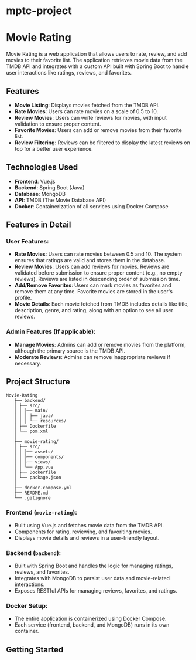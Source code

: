 ﻿# mptc-project

# Movie Rating

Movie Rating is a web application that allows users to rate, review, and add movies to their favorite list. The application retrieves movie data from the TMDB API and integrates with a custom API built with Spring Boot to handle user interactions like ratings, reviews, and favorites.

## Features

- **Movie Listing**: Displays movies fetched from the TMDB API.
- **Rate Movies**: Users can rate movies on a scale of 0.5 to 10.
- **Review Movies**: Users can write reviews for movies, with input validation to ensure proper content.
- **Favorite Movies**: Users can add or remove movies from their favorite list.
- **Review Filtering**: Reviews can be filtered to display the latest reviews on top for a better user experience.

## Technologies Used

- **Frontend**: Vue.js
- **Backend**: Spring Boot (Java)
- **Database**: MongoDB
- **API**: TMDB (The Movie Database API)
- **Docker**: Containerization of all services using Docker Compose

## Features in Detail

### User Features:
- **Rate Movies**: Users can rate movies between 0.5 and 10. The system ensures that ratings are valid and stores them in the database.
- **Review Movies**: Users can add reviews for movies. Reviews are validated before submission to ensure proper content (e.g., no empty reviews). Reviews are listed in descending order of submission time.
- **Add/Remove Favorites**: Users can mark movies as favorites and remove them at any time. Favorite movies are stored in the user's profile.
- **Movie Details**: Each movie fetched from TMDB includes details like title, description, genre, and rating, along with an option to see all user reviews.

### Admin Features (If applicable):
- **Manage Movies**: Admins can add or remove movies from the platform, although the primary source is the TMDB API.
- **Moderate Reviews**: Admins can remove inappropriate reviews if necessary.

## Project Structure
```
Movie-Rating
   ├── backend/
   │ ├── src/
   │ │ ├── main/
   │ │ │ ├── java/
   │ │ │ └── resources/
   │ ├── Dockerfile
   │ └── pom.xml
   │
   ├── movie-rating/
   │ ├── src/
   │ │ ├── assets/
   │ │ ├── components/
   │ │ ├── views/
   │ │ └── App.vue
   │ ├── Dockerfile
   │ └── package.json
   │
   ├── docker-compose.yml
   ├── README.md
   └── .gitignore
```
### Frontend (`movie-rating`):
- Built using Vue.js and fetches movie data from the TMDB API.
- Components for rating, reviewing, and favoriting movies.
- Displays movie details and reviews in a user-friendly layout.

### Backend (`backend`):
- Built with Spring Boot and handles the logic for managing ratings, reviews, and favorites.
- Integrates with MongoDB to persist user data and movie-related interactions.
- Exposes RESTful APIs for managing reviews, favorites, and ratings.

### Docker Setup:
- The entire application is containerized using Docker Compose.
- Each service (frontend, backend, and MongoDB) runs in its own container.

## Getting Started

   
